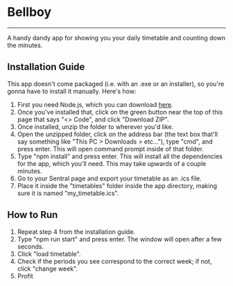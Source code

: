 # Bellboy

---
A handy dandy app for showing you your daily timetable and counting down the minutes.

## Installation Guide
This app doesn't come packaged (i.e. with an .exe or an installer), so you're gonna have to install it manually. Here's how:
1. First you need Node.js, which you can download [here](https://nodejs.org/en/download).
2. Once you've installed that, click on the green button near the top of this page that says "<> Code", and click "Download ZIP".
3. Once installed, unzip the folder to wherever you'd like.
4. Open the unzipped folder, click on the address bar (the text box that'll say something like "This PC > Downloads > etc..."), type "cmd", and press enter. This will open command prompt inside of that folder.
5. Type "npm install" and press enter. This will install all the dependencies for the app, which you'll need. This may take upwards of a couple minutes.
6. Go to your Sentral page and export your timetable as an .ics file.
7. Place it inside the "timetables" folder inside the app directory, making sure it is named "my_timetable.ics".

## How to Run
1. Repeat step 4 from the installation guide.
2. Type "npm run start" and press enter. The window will open after a few seconds.
3. Click "load timetable".
4. Check if the periods you see correspond to the correct week; if not, click "change week".
5. Profit
